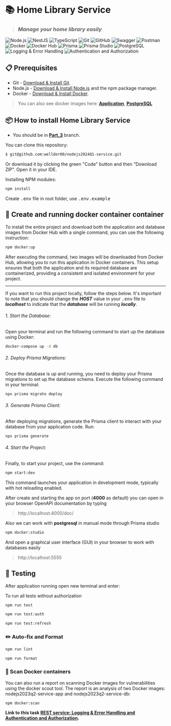 # 📚 Home Library Service

> ### ***Manage your home library easily***

![Node.js](https://img.shields.io/badge/-Node.js-43853D?style=flat-square&logo=Node.js&logoColor=white) ![NestJS](https://img.shields.io/badge/-NestJS-E0234E?style=flat-square&logo=NestJS&logoColor=white) ![TypeScript](https://img.shields.io/badge/-TypeScript-3178C6?style=flat-square&logo=TypeScript&logoColor=white) ![Git](https://img.shields.io/badge/-Git-F05032?style=flat&logo=Git&logoColor=white) ![GitHub](https://img.shields.io/badge/-GitHub-181717?style=flat&logo=GitHub&logoColor=white) ![Swagger](https://img.shields.io/badge/-Swagger-85EA2D?style=flat&logo=Swagger&logoColor=black) ![Postman](https://img.shields.io/badge/-Postman-FF6C37?style=flat&logo=Postman&logoColor=white) ![Docker](https://img.shields.io/badge/-Docker-2496ED?style=flat&logo=Docker&logoColor=white) ![Docker Hub](https://img.shields.io/badge/-Docker%20Hub-2496ED?style=flat&logo=Docker&logoColor=white) ![Prisma](https://img.shields.io/badge/-Prisma-3982CE?style=flat&logo=Prisma&logoColor=white) ![Prisma Studio](https://img.shields.io/badge/-Prisma%20Studio-3982CE?style=flat&logo=Prisma&logoColor=white) ![PostgreSQL](https://img.shields.io/badge/-PostgreSQL-336791?style=flat&logo=PostgreSQL&logoColor=white) ![Logging & Error Handling](https://img.shields.io/badge/-Logging%20%26%20Error%20Handling-2A2A72?style=flat&logo=Logstash&logoColor=white) ![Authentication and Authorization](https://img.shields.io/badge/-Authentication%20and%20Authorization-007ACC?style=flat&logo=Auth0&logoColor=white)

## :clipboard: Prerequisites

- Git - [Download & Install Git](https://git-scm.com/downloads).
- Node.js - [Download & Install Node.js](https://nodejs.org/en/download/) and the npm package manager.
- Docker - [Download & Install Docker](https://www.docker.com/products/docker-desktop/).

> You can also see docker images here: **[Application](https://hub.docker.com/repository/docker/wellder00/nodejs2023q2-service-app/general)**, **[PostgreSQL](https://hub.docker.com/repository/docker/wellder00/nodejs2023q2-service-db/general)**

## 📦 How to install Home Library Service

- You should be in **[Part_3](https://github.com/wellder00/nodejs2024Q1-service/tree/part_3)** branch.

You can clone this repository:

```bash
$ git@github.com:wellder00/nodejs2024Q1-service.git
```

Or download it by clicking the green "Code" button and then "Download ZIP". Open it in your IDE.

Installing NPM modules:

```bash
npm install
```

Create <kbd>.env</kbd> file in root folder, use <kbd>.env.example</kbd>

## :rocket: Create and running docker container container
To install the entire project and download both the application and database images from Docker Hub with a single command, you can use the following instruction:

```bash
npm docker:up
```
After executing the command, two images will be downloaded from Docker Hub, allowing you to run this application in Docker containers. This setup ensures that both the application and its required database are containerized, providing a consistent and isolated environment for your project.
___

If you want to run this project locally, follow the steps below. It's important to note that you should change the **_HOST_** value in your <kbd>.env</kbd> file to **_localhost_** to indicate that the **_database_** will be running **_locally_**.

###### 1. Start the Database:

Open your terminal and run the following command to start up the database using Docker:

```bash
docker-compose up -d db
```

###### 2. Deploy Prisma Migrations:

Once the database is up and running, you need to deploy your Prisma migrations to set up the database schema. Execute the following command in your terminal:

```bash
npx prisma migrate deploy
```

###### 3. Generate Prisma Client:

After deploying migrations, generate the Prisma client to interact with your database from your application code. Run:

```bash
npx prisma generate
```

###### 4. Start the Project:

Finally, to start your project, use the command:

```bash
npm start:dev
```

This command launches your application in development mode, typically with hot reloading enabled.

After create and starting the app on port (**4000** as default) you can open
in your browser OpenAPI documentation by typing

> http://localhost:4000/doc/

Also we can work with **postgresql** in manual mode through Prisma studio

```bash
npm docker:studio
```

And open a graphical user interface (GUI) in your browser to work with databases easily

> http://localhost:5555

## :test_tube: Testing

After application running open new terminal and enter:

To run all tests without authorization

```bash
npm run test
```

```bash
npm run test:auth
```

```bash
npm run test:refresh
```

### :pencil2: Auto-fix and Format

```bash
npm run lint
```

```bash
npm run format
```

### :mag_right: Scan Docker containers

You can also run a report on scanning Docker images for vulnerabilities using the docker scout tool. The report is an analysis of two Docker images: nodejs2023q2-service-app and nodejs2023q2-service-db:

```bash
npm docker:scan
```

**Link to this task [REST service: Logging & Error Handling and Authentication and Authorization](https://github.com/AlreadyBored/nodejs-assignments/tree/main/assignments/logging-error-authentication-authorization).**



